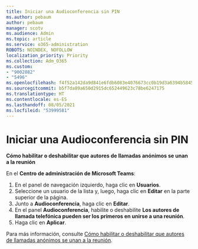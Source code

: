 ```yaml
---
title: Iniciar una Audioconferencia sin PIN
ms.author: pebaum
author: pebaum
manager: scotv
ms.audience: Admin
ms.topic: article
ms.service: o365-administration
ROBOTS: NOINDEX, NOFOLLOW
localization_priority: Priority
ms.collection: Adm_O365
ms.custom:
- "9002882"
- "5496"
ms.openlocfilehash: f4f52a142da9d841e6fdb6083e4076673cc0b19d3a6394b58455c3f4f7580f5b
ms.sourcegitcommit: b5f7da89a650d2915dc652449623c78be6247175
ms.translationtype: HT
ms.contentlocale: es-ES
ms.lasthandoff: 08/05/2021
ms.locfileid: "53999581"
---
```

# <a name="start-an-audio-conference-without-a-pin"></a>Iniciar una Audioconferencia sin PIN

**Cómo habilitar o deshabilitar que autores de llamadas anónimos se unan a la reunión**

En el **Centro de administración de Microsoft Teams**:

1. En el panel de navegación izquierdo, haga clic en **Usuarios**.
2. Seleccione un usuario de la lista y, luego, haga clic en **Editar** en la parte superior de la página.
3. Junto a **Audioconferencia**, haga clic en **Editar**.
4. En el panel **Audioconferencia**, habilite o deshabilite **Los autores de llamada telefónica pueden ser los primeros en unirse a una reunión**.
5. Haga clic en **Aplicar**.

Para más información, consulte [Cómo habilitar o deshabilitar que autores de llamadas anónimos se unan a la reunión](https://docs.microsoft.com/microsoftteams/start-an-audio-conference-over-the-phone-without-a-pin-in-teams).
